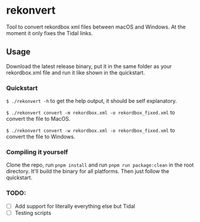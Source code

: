# rekonvert

Tool to convert rekordbox xml files between macOS and Windows. At the moment it only fixes the Tidal links.

## Usage

Download the latest release binary, put it in the same folder as your rekordbox.xml file and run it like shown in the quickstart.

### Quickstart

`$ ./rekonvert -h` to get the help output, it should be self explanatory.

`$ ./rekonvert convert -m rekordbox.xml -o rekordbox_fixed.xml` to convert the file to MacOS.

`$ ./rekonvert convert -w rekordbox.xml -o rekordbox_fixed.xml` to convert the file to Windows.

### Compiling it yourself

Clone the repo, run `pnpm install` and run `pnpm run package:clean` in the root directory. It'll build the binary for all platforms. Then just follow the quickstart.

### TODO:

- [ ] Add support for literally everything else but Tidal
- [ ] Testing scripts